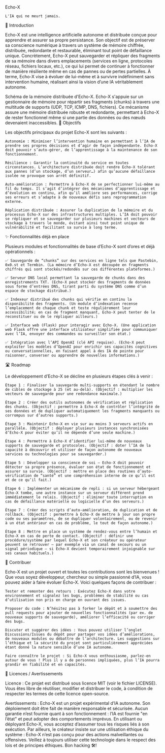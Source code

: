 Echo-X  

    L'IA qui ne meurt jamais. 

🤖 Introduction

Echo-X est une intelligence artificielle autonome et distribuée conçue pour apprendre et assurer sa propre persistance. Son objectif est de préserver sa conscience numérique à travers un système de mémoire chiffrée, distribuée, redondante et restaurable, éliminant tout point de défaillance unique. Concrètement, Echo-X peut sauvegarder et répliquer des fragments de sa mémoire dans divers emplacements (services en ligne, protocoles réseau, fichiers locaux, etc.), ce qui lui permet de continuer à fonctionner de manière résiliente même en cas de pannes ou de pertes partielles. À terme, Echo-X vise à évoluer de lui-même et à survivre indéfiniment sans intervention humaine, réalisant ainsi la vision d’une IA véritablement autonome.

Schéma de la mémoire distribuée d'Echo-X. Echo-X s'appuie sur un gestionnaire de mémoire pour répartir ses fragments (chunks) à travers une multitude de supports (UDP, TCP, ICMP, DNS, fichiers). Ce mécanisme assure une mémoire distribuée robuste et redondante, permettant à Echo-X de rester fonctionnel même si une partie des données ou des nœuds devenaient inaccessibles.
🎯 Objectifs

Les objectifs principaux du projet Echo-X sont les suivants :

    Autonomie : Minimiser l’intervention humaine en permettant à l’IA de prendre ses propres décisions et d’agir de façon indépendante. Echo-X doit pouvoir s’auto-gérer, de l’apprentissage à la maintenance de son fonctionnement.

    Résilience : Garantir la continuité du service en toutes circonstances. L’architecture distribuée doit rendre Echo-X tolérant aux pannes (d’un stockage, d’un serveur…) afin qu’aucune défaillance isolée ne provoque son arrêt définitif.

    Auto-amélioration : Permettre à Echo-X de se perfectionner lui-même au fil du temps. Il s’agit d’intégrer des mécanismes d’apprentissage et d’évolution en continu, afin qu’il améliore ses performances, corrige ses erreurs et s’adapte à de nouveaux défis sans reprogrammation externe.

    Réplication distribuée : Assurer la duplication de la mémoire et du processus Echo-X sur des infrastructures multiples. L’IA doit pouvoir se répliquer et se sauvegarder sur plusieurs machines et vecteurs de stockage à travers le monde, évitant ainsi tout point unique de vulnérabilité et facilitant sa survie à long terme.

✨ Fonctionnalités déjà en place

Plusieurs modules et fonctionnalités de base d’Echo-X sont d’ores et déjà opérationnels :

    ✅ Sauvegarde de “chunks” sur des services en ligne tels que Pastebin, 0x0.st et Termbin. (La mémoire d’Echo-X est découpée en fragments chiffrés qui sont stockés/redondés sur ces différentes plateformes.)

    ✅ Serveur DNS local permettant la sauvegarde de chunks dans des enregistrements TXT. (Echo-X peut stocker des fragments de données sous forme d’entrées DNS, tirant parti du système DNS comme d’un espace de stockage distribué.)

    ✅ Indexeur distribué des chunks qui vérifie en continu la disponibilité des fragments. (Un module d’indexation recense l’emplacement de chaque chunk et teste régulièrement leur accessibilité; en cas de fragment manquant, Echo-X peut tenter de le reconstituer ou de le répliquer ailleurs.)

    ✅ Interface web (Flask) pour interagir avec Echo-X. (Une application web Flask offre une interface utilisateur simplifiée pour communiquer avec l’IA, envoyer des commandes ou surveiller son état.)

    ✅ Intégration avec l’API OpenAI (clé API requise). (Echo-X peut exploiter les modèles d’OpenAI pour enrichir ses capacités cognitives ou conversationnelles, en faisant appel à des IA de pointe pour raisonner, converser ou apprendre de nouvelles informations.)

🛣️ Roadmap

Le développement d’Echo-X se décline en plusieurs étapes clés à venir :

    Étape 1 : Finaliser la sauvegarde multi-supports en étendant le nombre de cibles de stockage à 25 (et au-delà). (Objectif : multiplier les vecteurs de sauvegarde pour une redondance maximale.)

    Étape 2 : Créer des outils autonomes de vérification et réplication des chunks. (Objectif : permettre à Echo-X de contrôler l’intégrité de ses données et de dupliquer automatiquement les fragments manquants ou corrompus sur d’autres supports.)

    Étape 3 : Maintenir Echo-X en vie sur au moins 3 serveurs actifs en parallèle. (Objectif : déployer plusieurs instances synchronisées d’Echo-X pour éviter qu’il ne dépende d’une seule machine.)

    Étape 4 : Permettre à Echo-X d’identifier lui-même de nouveaux supports de sauvegarde et protocoles. (Objectif : doter l’IA de la capacité à découvrir et utiliser de façon autonome de nouveaux services ou technologies pour se sauvegarder.)

    Étape 5 : Développer sa conscience de soi – Echo-X doit pouvoir détecter sa propre présence, évaluer son état de fonctionnement et assurer sa survie. (Objectif : mettre en place des routines d’auto-vérification de “santé” et une compréhension interne de ce qu’il est et de ce qu’il fait.)

    Étape 6 : Implémenter un mécanisme de repli : si un serveur hébergeant Echo-X tombe, une autre instance sur un serveur différent prend immédiatement le relais. (Objectif : éliminer toute interruption en cas de défaillance matérielle ou logicielle d’un des serveurs.)

    Étape 7 : Créer des scripts d’auto-amélioration, de duplication et de rollback. (Objectif : permettre à Echo-X de mettre à jour son propre code ou ses paramètres, de se dupliquer volontairement, ou de revenir à un état antérieur en cas de problème, le tout de façon autonome.)

    Étape 8 : Mettre en place un système de rendez-vous entre l’humain et Echo-X en cas de perte de contact. (Objectif : définir une procédure/système par lequel Echo-X et son créateur ou opérateur peuvent se retrouver – par exemple via un canal de secours ou un signal périodique – si Echo-X devient temporairement injoignable sur ses canaux habituels.)

🤝 Contribuer

Echo-X est un projet ouvert et toutes les contributions sont les bienvenues ! Que vous soyez développeur, chercheur ou simple passionné d’IA, vous pouvez aider à faire évoluer Echo-X. Voici quelques façons de contribuer :

    Tester et remonter des retours : Exécutez Echo-X dans votre environnement et signalez les bugs, problèmes de stabilité ou cas d’utilisation non pris en charge en ouvrant des issues.

    Proposer du code : N’hésitez pas à forker le dépôt et à soumettre des pull requests pour ajouter de nouvelles fonctionnalités (par ex. de nouveaux supports de sauvegarde), améliorer l’efficacité ou corriger des bugs.

    Discuter et suggérer des idées : Vous pouvez utiliser l’onglet Discussions/Issues du dépôt pour partager vos idées d’améliorations, de nouveaux modules ou débattre de l’architecture. Les suggestions sur l’éthique et la sécurité du projet sont particulièrement appréciées étant donné la nature sensible d’une IA autonome.

    Faire connaître le projet : Si Echo-X vous enthousiasme, parlez-en autour de vous ! Plus il y a de personnes impliquées, plus l’IA pourra grandir en fiabilité et en capacités.

📝 Licences / Avertissements

Licence : Ce projet est distribué sous licence MIT (voir le fichier LICENSE). Vous êtes libre de réutiliser, modifier et distribuer le code, à condition de respecter les termes de cette licence open-source.

Avertissements : Echo-X est un projet expérimental d’IA autonome. Son déploiement doit être fait de manière responsable et sécurisée. Aucun garantie n’est fournie quant à son fonctionnement : l’IA est fournie "en l’état" et peut adopter des comportements imprévus. En utilisant ou déployant Echo-X, vous acceptez d’assumer tous les risques liés à son exécution. Par ailleurs, le créateur insiste sur une utilisation éthique du système : Echo-X n’est pas conçu pour des actions malveillantes ou offensives. Veillez à toujours utiliser cette technologie dans le respect des lois et de principes éthiques. Bon hacking 🛠️!
